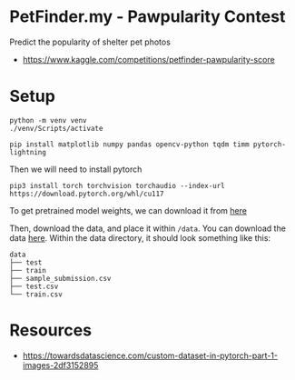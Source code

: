 # PetFinder.my - Pawpularity Contest

Predict the popularity of shelter pet photos

- https://www.kaggle.com/competitions/petfinder-pawpularity-score

# Setup

```
python -m venv venv
./venv/Scripts/activate

pip install matplotlib numpy pandas opencv-python tqdm timm pytorch-lightning
```

Then we will need to install pytorch

```
pip3 install torch torchvision torchaudio --index-url https://download.pytorch.org/whl/cu117
```

To get pretrained model weights, we can download it from [here](https://github.com/SwinTransformer/storage/releases/download/v1.0.0/swin_tiny_patch4_window7_224.pth)

Then, download the data, and place it within `/data`. You can download the data [here](https://www.kaggle.com/competitions/petfinder-pawpularity-score/data). Within the data directory, it should look something like this:

```
data
├── test
├── train
├── sample_submission.csv
├── test.csv
└── train.csv
```

# Resources

- https://towardsdatascience.com/custom-dataset-in-pytorch-part-1-images-2df3152895